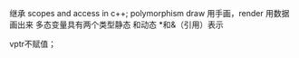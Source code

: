 继承 scopes and  access in c++;
polymorphism
draw 用手画，render 用数据画出来
多态变量具有两个类型静态 和动态
*和&（引用）表示

vptr不赋值；